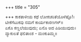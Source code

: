 +++
title = "305"

+++
ಕಾಕತಾಳೀಯ ಕಥೆ ಲೋಕಚರಿತೆಯೊಳೆಷ್ಟೊ!।  
ಟೀಕೆಗೆಟುಕವು ನಮಗೆ ಕಾರ್ಯಕಾರಣಗಳ್॥  
ಏಕೊ ಕಣ್ಣಲೆಯುವುದು; ಏನೊ ಅದ ಪಿಡಿಯುವುದು।  
ವ್ಯಾಕುಲತೆ ಫಲಿತಾಂಶ - ಮಂಕುತಿಮ್ಮ॥  
